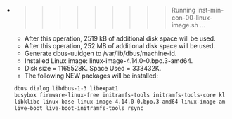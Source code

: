 * >>>>>>>>> Running inst-min-con-00-linux-image.sh ...
  * After this operation, 2519 kB of additional disk space will be used.
  * After this operation, 252 MB of additional disk space will be used.
  * Generate dbus-uuidgen to /var/lib/dbus/machine-id.
  * Installed Linux image: linux-image-4.14.0-0.bpo.3-amd64.
  * Disk size = 1165528K. Space Used = 333432K.
  * The following NEW packages will be installed:
  ```bash
  dbus dialog libdbus-1-3 libexpat1
  busybox firmware-linux-free initramfs-tools initramfs-tools-core klibc-utils
  libklibc linux-base linux-image-4.14.0-0.bpo.3-amd64 linux-image-amd64
  live-boot live-boot-initramfs-tools rsync
  ```

